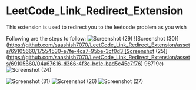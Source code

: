 # LeetCode_Link_Redirect_Extension
This extension is used to redirect you to the leetcode problem as you wish

Following are the steps to follow:
![Screenshot (29)](https://github.com/saashish7070/LeetCode_Link_Redirect_Extension/assets/69105660/2b6183c0-99a5-41eb-8f4f-e99457415cc5)
![Screenshot (30)](https://github.com/saashish7070/LeetCode_Link_Redirect_Extension/assets/69105660/17554530-e7fe-4ca7-95be-3cf0d3![Screenshot (25)](https://github.com/saashish7070/LeetCode_Link_Redirect_Extension/assets/69105660/04a67616-d366-4f3c-bc1e-bad5c45c7f76)
98719c)![Screenshot (24)](https://github.com/saashish7070/LeetCode_Link_Redirect_Extension/assets/69105660/374127af-353f-4652-8bb8-08dce3aae724)

![Screenshot (31)](https://github.com/saashish7070/LeetCode_Link_Redirect_Extension/assets/69105660/d7897739-6ea4-4cba-8e3c-7bbf0fc1965a)
![Screenshot (26)](https://github.com/saashish7070/LeetCode_Link_Redirect_Extension/assets/69105660/8f5e8a49-df54-4b72-a702-d450bd70dc0e)
![Screenshot (27)](https://github.com/saashish7070/LeetCode_Link_Redirect_Extension/assets/69105660/379b0959-8a7f-4e42-95cd-a7fde06224e1)
